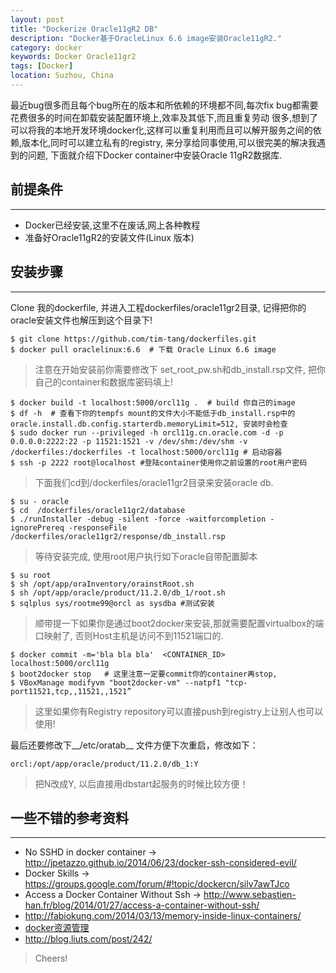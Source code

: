 ```yaml
---
layout: post
title: "Dockerize Oracle11gR2 DB"
description: "Docker基于OracleLinux 6.6 image安装Oracle11gR2."
category: docker
keywords: Docker Oracle11gr2
tags: [Docker]
location: Suzhou, China
---
```


最近bug很多而且每个bug所在的版本和所依赖的环境都不同,每次fix bug都需要花费很多的时间在卸载安装配置环境上,效率及其低下,而且重复劳动 很多,想到了可以将我的本地开发环境docker化,这样可以重复利用而且可以解开服务之间的依赖,版本化,同时可以建立私有的registry, 来分享给同事使用,可以很完美的解决我遇到的问题, 下面就介绍下Docker container中安装Oracle 11gR2数据库.

## 前提条件
----

- Docker已经安装,这里不在废话,网上各种教程
- 准备好Oracle11gR2的安装文件(Linux 版本)

## 安装步骤
----

Clone 我的dockerfile, 并进入工程dockerfiles/oracle11gr2目录, 记得把你的oracle安装文件也解压到这个目录下!

    $ git clone https://github.com/tim-tang/dockerfiles.git  
    $ docker pull oraclelinux:6.6  # 下载 Oracle Linux 6.6 image

> 注意在开始安装前你需要修改下 set_root_pw.sh和db_install.rsp文件, 把你自己的container和数据库密码填上!

    $ docker build -t localhost:5000/orcl11g .  # build 你自己的image
    $ df -h  # 查看下你的tempfs mount的文件大小不能低于db_install.rsp中的oracle.install.db.config.starterdb.memoryLimit=512, 安装时会检查
    $ sudo docker run --privileged -h orcl11g.cn.oracle.com -d -p 0.0.0.0:2222:22 -p 11521:1521 -v /dev/shm:/dev/shm -v /dockerfiles:/dockerfiles -t localhost:5000/orcl11g # 启动容器
    $ ssh -p 2222 root@localhost #登陆container使用你之前设置的root用户密码

> 下面我们cd到/dockerfiles/oracle11gr2目录来安装oracle db.

    $ su - oracle
    $ cd  /dockerfiles/oracle11gr2/database
    $ ./runInstaller -debug -silent -force -waitforcompletion -ignorePrereq -responseFile /dockerfiles/oracle11gr2/response/db_install.rsp

> 等待安装完成, 使用root用户执行如下oracle自带配置脚本

    $ su root
    $ sh /opt/app/oraInventory/orainstRoot.sh
    $ sh /opt/app/oracle/product/11.2.0/db_1/root.sh
    $ sqlplus sys/rootme99@orcl as sysdba #测试安装

> 顺带提一下如果你是通过boot2docker来安装,那就需要配置virtualbox的端口映射了, 否则Host主机是访问不到11521端口的.

    $ docker commit -m='bla bla bla'  <CONTAINER_ID> localhost:5000/orcl11g
    $ boot2docker stop   # 这里注意一定要commit你的container再stop, 
    $ VBoxManage modifyvm "boot2docker-vm" --natpf1 "tcp-port11521,tcp,,11521,,1521”

> 这里如果你有Registry repository可以直接push到registry上让别人也可以使用!

最后还要修改下__/etc/oratab__ 文件方便下次重启，修改如下：

    orcl:/opt/app/oracle/product/11.2.0/db_1:Y

> 把N改成Y, 以后直接用dbstart起服务的时候比较方便！

## 一些不错的参考资料
---

- No SSHD in docker container -> http://jpetazzo.github.io/2014/06/23/docker-ssh-considered-evil/
- Docker Skills -> https://groups.google.com/forum/#!topic/dockercn/silv7awTJco
- Access a Docker Container Without Ssh -> http://www.sebastien-han.fr/blog/2014/01/27/access-a-container-without-ssh/
- http://fabiokung.com/2014/03/13/memory-inside-linux-containers/
- [docker资源管理](http://segmentfault.com/blog/yexiaobai/1190000000681188#fnref:footnote2)
- http://blog.liuts.com/post/242/

> Cheers!
